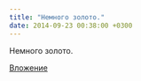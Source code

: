 ```yaml
---
title: "Немного золото."
date: 2014-09-23 00:38:00 +0300
---
```


Немного золото.

[Вложение](https://vk.com/photo41076938_340943403)

